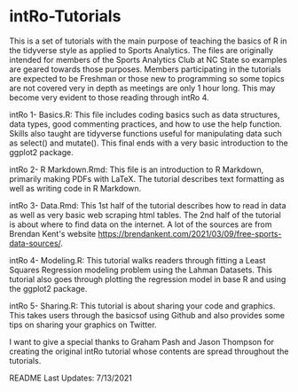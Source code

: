 # intRo-Tutorials

This is a set of tutorials with the main purpose of teaching the basics of R in the tidyverse style as applied to Sports Analytics. The files are originally intended for members of the Sports Analytics Club at NC State so examples are geared towards those purposes. Members participating in the tutorials are expected to be Freshman or those new to programming so some topics are not covered very in depth as meetings are only 1 hour long. This may become very evident to those reading through intRo 4. 

intRo 1- Basics.R: This file includes coding basics such as data structures, data types, good commenting practices, and how to use the help function. Skills also taught are tidyverse functions useful for manipulating data such as select() and mutate(). This final ends with a very basic introduction to the ggplot2 package.

intRo 2- R Markdown.Rmd: This file is an introduction to R Markdown, primarily making PDFs with LaTeX. The tutorial describes text formatting as well as writing code in R Markdown.

intRo 3- Data.Rmd: This 1st half of the tutorial describes how to read in data as well as very basic web scraping html tables. The 2nd half of the tutorial is about where to find data on the internet. A lot of the sources are from Brendan Kent's website https://brendankent.com/2021/03/09/free-sports-data-sources/.

intRo 4- Modeling.R: This tutorial walks readers through fitting a Least Squares Regression modeling problem using the Lahman Datasets. This tutorial also goes through plotting the regression model in base R and using the ggplot2 package.

intRo 5- Sharing.R: This tutorial is about sharing your code and graphics. This takes users through the basicsof using Github and also provides some tips on sharing your graphics on Twitter.

I want to give a special thanks to Graham Pash and Jason Thompson for creating the original intRo tutorial whose contents are spread throughout the tutorials.

README Last Updates: 7/13/2021
